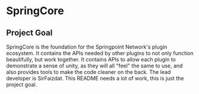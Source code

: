# SpringCore
## Project Goal
SpringCore is the foundation for the Springpoint Network's plugin ecosystem. It contains the APIs needed by other plugins to not only function beautifully, but work together. It contains APIs to allow each plugin to demonstrate a sense of unity, as they will all "feel" the same to use, and also provides tools to make the code cleaner on the back. The lead developer is SirFaizdat. This README needs a lot of work, this is just the project goal.